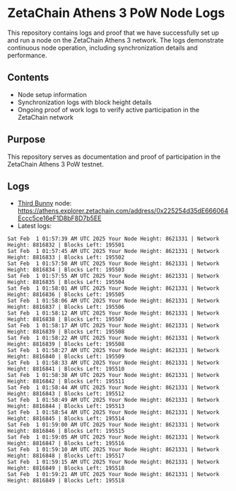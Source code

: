 # ZetaChain Athens 3 PoW Node Logs
This repository contains logs and proof that we have successfully set up and run a node on the ZetaChain Athens 3 network. The logs demonstrate continuous node operation, including synchronization details and performance.

## Contents
- Node setup information
- Synchronization logs with block height details
- Ongoing proof of work logs to verify active participation in the ZetaChain network

## Purpose
This repository serves as documentation and proof of participation in the ZetaChain Athens 3 PoW testnet.

## Logs

- [Third Bunny](https://thirdbunny.xyz/) node: https://athens.explorer.zetachain.com/address/0x225254d35dE666064Eccc5ce16eF1D8bF8D7b5EE
- Latest logs:
```
Sat Feb  1 01:57:39 AM UTC 2025 Your Node Height: 8621331 | Network Height: 8816832 | Blocks Left: 195501
Sat Feb  1 01:57:45 AM UTC 2025 Your Node Height: 8621331 | Network Height: 8816833 | Blocks Left: 195502
Sat Feb  1 01:57:50 AM UTC 2025 Your Node Height: 8621331 | Network Height: 8816834 | Blocks Left: 195503
Sat Feb  1 01:57:55 AM UTC 2025 Your Node Height: 8621331 | Network Height: 8816835 | Blocks Left: 195504
Sat Feb  1 01:58:01 AM UTC 2025 Your Node Height: 8621331 | Network Height: 8816836 | Blocks Left: 195505
Sat Feb  1 01:58:06 AM UTC 2025 Your Node Height: 8621331 | Network Height: 8816837 | Blocks Left: 195506
Sat Feb  1 01:58:12 AM UTC 2025 Your Node Height: 8621331 | Network Height: 8816838 | Blocks Left: 195507
Sat Feb  1 01:58:17 AM UTC 2025 Your Node Height: 8621331 | Network Height: 8816839 | Blocks Left: 195508
Sat Feb  1 01:58:22 AM UTC 2025 Your Node Height: 8621331 | Network Height: 8816839 | Blocks Left: 195508
Sat Feb  1 01:58:27 AM UTC 2025 Your Node Height: 8621331 | Network Height: 8816840 | Blocks Left: 195509
Sat Feb  1 01:58:33 AM UTC 2025 Your Node Height: 8621331 | Network Height: 8816841 | Blocks Left: 195510
Sat Feb  1 01:58:38 AM UTC 2025 Your Node Height: 8621331 | Network Height: 8816842 | Blocks Left: 195511
Sat Feb  1 01:58:44 AM UTC 2025 Your Node Height: 8621331 | Network Height: 8816843 | Blocks Left: 195512
Sat Feb  1 01:58:49 AM UTC 2025 Your Node Height: 8621331 | Network Height: 8816844 | Blocks Left: 195513
Sat Feb  1 01:58:54 AM UTC 2025 Your Node Height: 8621331 | Network Height: 8816845 | Blocks Left: 195514
Sat Feb  1 01:59:00 AM UTC 2025 Your Node Height: 8621331 | Network Height: 8816846 | Blocks Left: 195515
Sat Feb  1 01:59:05 AM UTC 2025 Your Node Height: 8621331 | Network Height: 8816847 | Blocks Left: 195516
Sat Feb  1 01:59:10 AM UTC 2025 Your Node Height: 8621331 | Network Height: 8816848 | Blocks Left: 195517
Sat Feb  1 01:59:15 AM UTC 2025 Your Node Height: 8621331 | Network Height: 8816849 | Blocks Left: 195518
Sat Feb  1 01:59:21 AM UTC 2025 Your Node Height: 8621331 | Network Height: 8816849 | Blocks Left: 195518
```
